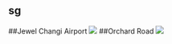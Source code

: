 ## sg
##Jewel Changi Airport
<img src="https://www.apple.com/sg/retail/jewelchangiairport/images/hero_large_2x.jpg"/>
##Orchard Road
<img src="https://www.apple.com/sg/retail/orchardroad/images/hero_large_2x.jpg"/>
